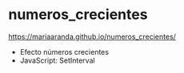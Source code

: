 # numeros_crecientes
https://mariaaranda.github.io/numeros_crecientes/
- Efecto números crecientes
- JavaScript: SetInterval
